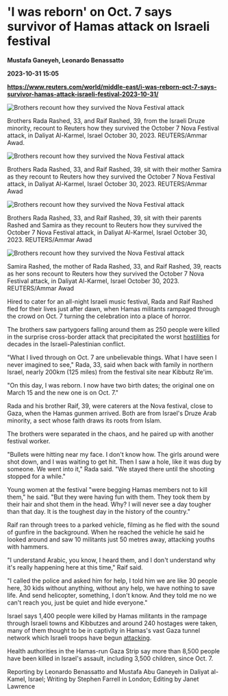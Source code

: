 # 'I was reborn' on Oct. 7 says survivor of Hamas attack on Israeli festival
**Mustafa Ganeyeh, Leonardo Benassatto**

**2023-10-31 15:05**

**https://www.reuters.com/world/middle-east/i-was-reborn-oct-7-says-survivor-hamas-attack-israeli-festival-2023-10-31/**

![Brothers recount how they survived the Nova Festival attack](https://www.reuters.com/resizer/tRkjWEf_wkKchnxt3eyS7rehWUc=/1920x0/filters:quality(80)/cloudfront-us-east-2.images.arcpublishing.com/reuters/P6S3EGJKTNORRDFEO6L24XSSW4.jpg)

Brothers Rada Rashed, 33, and Raif Rashed, 39, from the Israeli Druze minority, recount to Reuters how they survived the October 7 Nova Festival attack, in Daliyat Al-Karmel, Israel October 30, 2023. REUTERS/Ammar Awad.

![Brothers recount how they survived the Nova Festival attack](https://www.reuters.com/resizer/ZcvdKHbbk5OyNUirk3t_DUuv57o=/1920x0/filters:quality(80)/cloudfront-us-east-2.images.arcpublishing.com/reuters/EBXR5QE7QBICLLSWFQNGJCEG6A.jpg)

Brothers Rada Rashed, 33, and Raif Rashed, 39, sit with their mother Samira as they recount to Reuters how they survived the October 7 Nova Festival attack, in Daliyat Al-Karmel, Israel October 30, 2023. REUTERS/Ammar Awad

![Brothers recount how they survived the Nova Festival attack](https://www.reuters.com/resizer/sKPJ9GaQB3mOGIPJ6eCbQ0RDBXI=/1920x0/filters:quality(80)/cloudfront-us-east-2.images.arcpublishing.com/reuters/C5D7M2FGTNLITJT7SGI4NBG66Y.jpg)

Brothers Rada Rashed, 33, and Raif Rashed, 39, sit with their parents Rashed and Samira as they recount to Reuters how they survived the October 7 Nova Festival attack, in Daliyat Al-Karmel, Israel October 30, 2023. REUTERS/Ammar Awad

![Brothers recount how they survived the Nova Festival attack](https://www.reuters.com/resizer/KmQ5xkJ4KjikLmd7W_-KctGo11M=/1920x0/filters:quality(80)/cloudfront-us-east-2.images.arcpublishing.com/reuters/U4JWRCNCOZJI3O6JE4XFYZ24EM.jpg)

Samira Rashed, the mother of Rada Rashed, 33, and Raif Rashed, 39, reacts as her sons recount to Reuters how they survived the October 7 Nova Festival attack, in Daliyat Al-Karmel, Israel October 30, 2023. REUTERS/Ammar Awad

Hired to cater for an all-night Israeli music festival, Rada and Raif Rashed fled for their lives just after dawn, when Hamas militants rampaged through the crowd on Oct. 7 turning the celebration into a place of horror.

The brothers saw partygoers falling around them as 250 people were killed in the surprise cross-border attack that precipitated the worst [hostilities](https://www.reuters.com/world/middle-east/hamas-says-it-fires-israeli-troops-pressing-gaza-ground-assault-2023-10-31/) for decades in the Israeli-Palestinian conflict.

"What I lived through on Oct. 7 are unbelievable things. What I have seen I never imagined to see," Rada, 33, said when back with family in northern Israel, nearly 200km (125 miles) from the festival site near Kibbutz Re'im.

"On this day, I was reborn. I now have two birth dates; the original one on March 15 and the new one is on Oct. 7."

Rada and his brother Raif, 39, were caterers at the Nova festival, close to Gaza, when the Hamas gunmen arrived. Both are from Israel's Druze Arab minority, a sect whose faith draws its roots from Islam.

The brothers were separated in the chaos, and he paired up with another festival worker.

"Bullets were hitting near my face. I don't know how. The girls around were shot down, and I was waiting to get hit. Then I saw a hole, like it was dug by someone. We went into it," Rada said. "We stayed there until the shooting stopped for a while."

Young women at the festival "were begging Hamas members not to kill them," he said. "But they were having fun with them. They took them by their hair and shot them in the head. Why? I will never see a day tougher than that day. It is the toughest day in the history of the country."

Raif ran through trees to a parked vehicle, filming as he fled with the sound of gunfire in the background. When he reached the vehicle he said he looked around and saw 10 militants just 50 metres away, attacking youths with hammers.

"I understand Arabic, you know, I heard them, and I don't understand why it's really happening here at this time," Raif said.

"I called the police and asked him for help, I told him we are like 30 people here, 30 kids without anything, without any help, we have nothing to save life. And send helicopter, something, I don't know. And they told me no we can't reach you, just be quiet and hide everyone."

Israel says 1,400 people were killed by Hamas militants in the rampage through Israeli towns and Kibbutzes and around 240 hostages were taken, many of them thought to be in captivity in Hamas's vast Gaza tunnel network which Israeli troops have begun [attacking](https://www.reuters.com/world/middle-east/hamas-says-it-fires-israeli-troops-pressing-gaza-ground-assault-2023-10-31/).

Health authorities in the Hamas-run Gaza Strip say more than 8,500 people have been killed in Israel's assault, including 3,500 children, since Oct. 7.

Reporting by Leonardo Benassatto and Mustafa Abu Ganeyeh in Daliyat al-Kamel, Israel; Writing by Stephen Farrell in London; Editing by Janet Lawrence